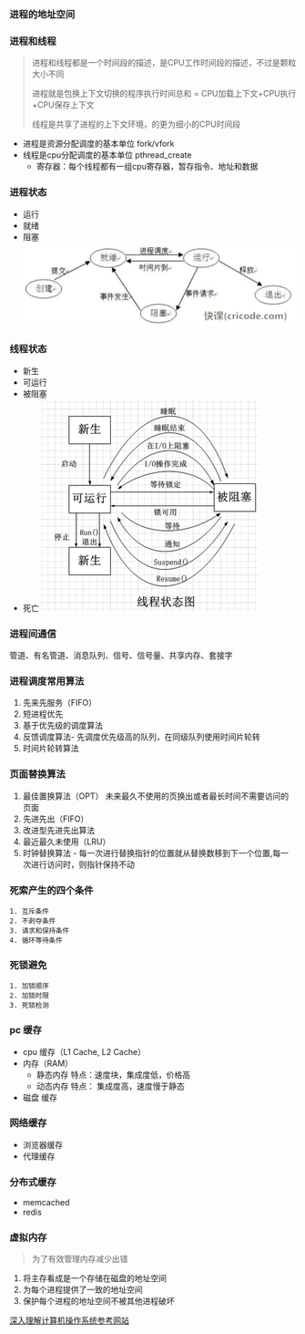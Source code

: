 ### 进程的地址空间

### 进程和线程
> 进程和线程都是一个时间段的描述，是CPU工作时间段的描述，不过是颗粒大小不同
>
> 进程就是包换上下文切换的程序执行时间总和 = CPU加载上下文+CPU执行+CPU保存上下文
>
> 线程是共享了进程的上下文环境，的更为细小的CPU时间段
- 进程是资源分配调度的基本单位 fork/vfork
- 线程是cpu分配调度的基本单位 pthread_create 
    - 寄存器：每个线程都有一组cpu寄存器，暂存指令、地址和数据
### 进程状态
- 运行
- 就绪
- 阻塞
![process](../img/process.webp)

### 线程状态
- 新生
- 可运行
- 被阻塞
- 死亡
![pthread](../img/thread.webp)
### 进程间通信
管道、有名管道、消息队列、信号、信号量、共享内存、套接字

### 进程调度常用算法 ###
1. 先来先服务（FIFO）
1. 短进程优先
1. 基于优先级的调度算法
1. 反馈调度算法- 先调度优先级高的队列，在同级队列使用时间片轮转
1. 时间片轮转算法
### 页面替换算法 ###
1. 最佳置换算法（OPT）	   未来最久不使用的页换出或者最长时间不需要访问的页面
1. 先进先出（FIFO）
1. 改进型先进先出算法
1. 最近最久未使用（LRU） 
1. 时钟替换算法 - 每一次进行替换指针的位置就从替换数移到下一个位置,每一次进行访问时，则指针保持不动

### 死索产生的四个条件 ###
	1. 互斥条件
	2. 不剥夺条件
	3. 请求和保持条件
	4. 循环等待条件
### 死锁避免 ###
	1. 加锁顺序
	2. 加锁时限
	3. 死锁检测

### pc 缓存
- cpu 缓存（L1 Cache, L2 Cache）
- 内存（RAM）
  - 静态内存  特点：速度块，集成度低，价格高
  - 动态内存  特点： 集成度高，速度慢于静态
- 磁盘 缓存

### 网络缓存
- 浏览器缓存
- 代理缓存

### 分布式缓存
- memcached
- redis

### 虚拟内存
> 为了有效管理内存减少出错
1. 将主存看成是一个存储在磁盘的地址空间
2. 为每个进程提供了一致的地址空间
3. 保护每个进程的地址空间不被其他进程破坏


[深入理解计算机操作系统参考网站](http://csapp.cs.cmu.edu)
